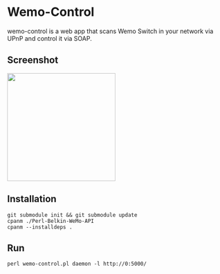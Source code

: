 # Wemo-Control

wemo-control is a web app that scans Wemo Switch in your network via UPnP and control it via SOAP.

## Screenshot

<img src="http://pbs.twimg.com/media/BAwpsRQCYAAwPKn.png" height="250">

## Installation

```
git submodule init && git submodule update
cpanm ./Perl-Belkin-WeMo-API
cpanm --installdeps .
```

## Run

```
perl wemo-control.pl daemon -l http://0:5000/
```

